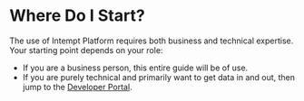 # Where Do I Start?

The use of Intempt Platform requires both business and technical expertise. Your starting point depends on your role:

- If you are a business person, this entire guide will be of use.
- If you are purely technical and primarily want to get data in and out, then jump to the [Developer Portal](http://dev.intempt.com "Developer Portal").
